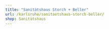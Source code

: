 ```yaml
---
title: "Sanitätshaus Storch + Beller"
url: /karlsruhe/sanitaetshaus-storch-beller/
shop: Sanitätshaus
---
```


